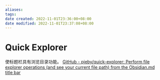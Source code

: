 ```yaml
---
aliases: 
tags: 
date created: 2022-11-01T23:36:00+08:00
date modified: 2022-11-01T23:37:08+08:00
---
```


# Quick Explorer

使标题栏具有浏览目录功能。
[GitHub - pjeby/quick-explorer: Perform file explorer operations (and see your current file path) from the Obsidian.md title bar](https://github.com/pjeby/quick-explorer)
